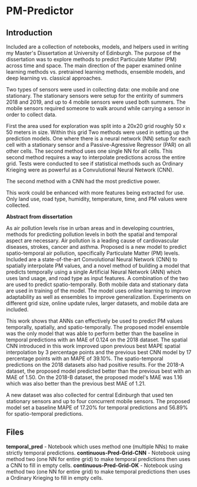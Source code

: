 # PM-Predictor

## Introduction
Included are a collection of notebooks, models, and helpers used in writing my Master's Dissertation at University of Edinburgh. The purpose of the dissertation was to explore methods to predict Particulate Matter (PM) across time and space. The main direction of the paper examined online learning methods vs. pretrained learning methods, ensemble models, and deep learning vs. classical approaches. 

Two types of sensors were used in collecting data: one mobile and one stationary. The stationary sensors were setup for the entirity of summers 2018 and 2019, and up to 4 mobile sensors were used both summers. The mobile sensors required someone to walk around while carrying a sensor in order to collect data.

First the area used for exploration was split into a 20x20 grid roughly 50 x 50 meters in size. Within this grid  Two methods were used in setting up the prediction models. One where there is a neural network (NN) setup for each cell with a stationary sensor and a Passive-Agressive Regressor (PAR) on all other cells. The second method uses one single NN for all cells. This second method requires a way to interpolate predictions across the entire grid. Tests were conducted to see if statistical methods such as Ordinary Krieging were as powerful as a Convulutional Neural Network (CNN).

The second method with a CNN had the most predictive power.

This work could be enhanced with more features being extracted for use. Only land use, road type, humidity, temperature, time, and PM values were collected.

**Abstract from dissertation**

As air pollution levels rise in urban areas and in developing countries, methods for predicting pollution levels in both the spatial and temporal aspect are necessary. Air pollution is a leading cause of cardiovascular diseases, strokes, cancer and asthma. Proposed is a new model to predict spatio-temporal air pollution, specifically Particulate Matter (PM) levels. Included are a state-of-the-art Convolutional Neural Network (CNN) to spatially interpolate PM values, and a novel method of building a model that predicts temporally using a single Artificial Neural Network (ANN) which uses land usage, and road type as input features. A combination of the two are used to predict spatio-temporally. Both mobile data and stationary data are used in training of the model. The model uses online learning to improve adaptability as well as ensembles to improve generalization. Experiments on different grid size, online update rules, larger datasets, and mobile data are included.

This work shows that ANNs can effectively be used to predict PM values temporally, spatially, and spatio-temporally. The proposed model ensemble was the only model that was able to perform better than the baseline in temporal predictions with an MAE of 0.124 on the 2018 dataset. The spatial CNN introduced in this work improved upon previous best MAPE spatial interpolation by 3 percentage points and the previous best CNN model by 17 percentage points with an MAPE of 39.10\%. The spatio-temporal predictions on the 2018 datasets also had positive results. For the 2018-A dataset, the proposed model predicted better than the previous best with an MAE of 1.50. On the 2018-B dataset, the proposed model's MAE was 1.16 which was also better than the previous best MAE of 1.21.

A new dataset was also collected for central Edinburgh that used ten stationary sensors and up to four concurrent mobile sensors. The proposed model set a baseline MAPE of 17.20\% for temporal predictions and 56.89\% for spatio-temporal predictions. 


## Files
**temporal_pred** - Notebook which uses method one (multiple NNs) to make strictly temporal predictions.
**continuous-Pred-Grid-CNN** - Notebook using method two (one NN for entire grid) to make temporal predictions then uses a CNN to fill in empty cells.
**continuous-Pred-Grid-OK** - Notebook using method two (one NN for entire grid) to make temporal predictions then uses a Ordinary Krieging to fill in empty cells.
